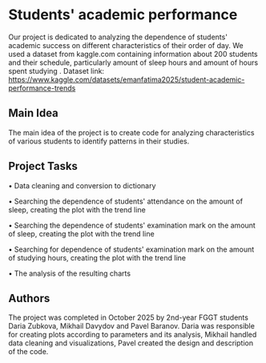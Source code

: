 # Students' academic performance

Our project is dedicated to analyzing the dependence of students' academic success on different characteristics of their order of day. We used a dataset from kaggle.com containing information about 200 students and their schedule, particularly amount of sleep hours and amount of hours spent studying . Dataset link: https://www.kaggle.com/datasets/emanfatima2025/student-academic-performance-trends

## Main Idea

The main idea of the project is to create code for analyzing characteristics of various students to identify patterns in their studies.

## Project Tasks

•	Data cleaning and conversion to dictionary

•	Searching the dependence of students' attendance on the amount of sleep, creating the plot with the trend line

•	Searching the dependence of students' examination mark on the amount of sleep, creating the plot with the trend line

•	Searching for dependence of students' examination mark on the amount of studying hours, creating the plot with the trend line

•	The analysis of the resulting charts

## Authors

The project was completed in October 2025 by 2nd-year FGGT students Daria Zubkova, Mikhail Davydov and Pavel Baranov. Daria was responsible for creating plots according to parameters and its analysis, Mikhail handled data cleaning and visualizations, Pavel created the design and description of the code.